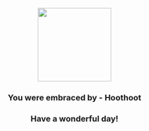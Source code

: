 <p align="center">
    <img src="https://raw.githubusercontent.com/PokeAPI/sprites/master/sprites/pokemon/163.png" width="150" height="150">
</p>
<h3 align="center">You were embraced by - <b>Hoothoot</b></h3>
<h3 align="center">Have a wonderful day!</h3>
